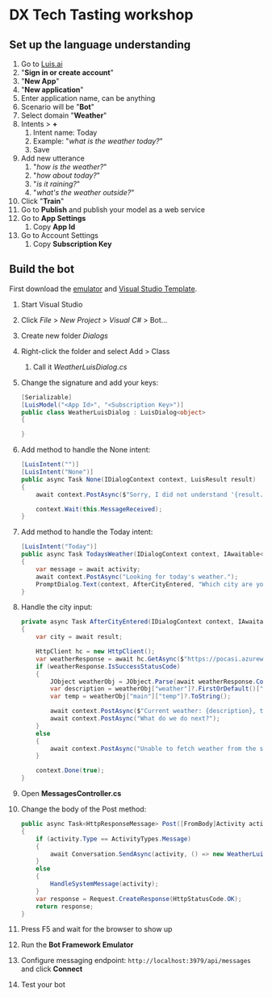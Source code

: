 # DX Tech Tasting workshop

## Set up the language understanding

1. Go to [Luis.ai](http://Luis.ai)
2. "**Sign in or create account**"
3. "**New App**"
4. "**New application**"
5. Enter application name, can be anything
6. Scenario will be "**Bot**"
7. Select domain "**Weather**"
8. Intents > **+**
   1. Intent name: Today
   2. Example: "*what is the weather today?*"
   3. Save
9. Add new utterance
   1. "*how is the weather?*"
   2. "*how about today?*"
   3. "*is it raining?*"
   4. "*what's the weather outside?*"
10. Click "**Train**"
11. Go to **Publish** and publish your model as a web service
12. Go to **App Settings**
    1. Copy **App Id**
13. Go to Account Settings
    1. Copy **Subscription Key**

## Build the bot

First download the [emulator](https://emulator.botframework.com/) and [Visual Studio Template](http://aka.ms/bf-bc-vstemplate).

1. Start Visual Studio
2. Click *File* > *New Project* > *Visual C#* > Bot...
3. Create new folder *Dialogs*
4. Right-click the folder and select Add > Class
   1. Call it *WeatherLuisDialog.cs*
5. Change the signature and add your keys:

	```c#
	[Serializable]
	[LuisModel("<App Id>", "<Subscription Key>")]
	public class WeatherLuisDialog : LuisDialog<object>
	{

	}
	```

6. Add method to handle the None intent:

	```c#
	[LuisIntent("")]
	[LuisIntent("None")]
	public async Task None(IDialogContext context, LuisResult result)
	{
		await context.PostAsync($"Sorry, I did not understand '{result.Query}'.");

		context.Wait(this.MessageReceived);
	}
	```

7. Add method to handle the Today intent:

	```c#
	[LuisIntent("Today")]
	public async Task TodaysWeather(IDialogContext context, IAwaitable<IMessageActivity> activity, LuisResult result)
	{
		var message = await activity;
		await context.PostAsync("Looking for today's weather.");
		PromptDialog.Text(context, AfterCityEntered, "Which city are you interested in?");
	}
	```

8. Handle the city input:

	```c#
	private async Task AfterCityEntered(IDialogContext context, IAwaitable<string> result)
	{
		var city = await result;

		HttpClient hc = new HttpClient();
		var weatherResponse = await hc.GetAsync($"https://pocasi.azurewebsites.net/api/Current?		code=HD4sWFPXI67rlSWH7far1lPKTT48hGCzRdtaN2WC7K/qKU6tds7HSg==&city={city}");
		if (weatherResponse.IsSuccessStatusCode)
		{
			JObject weatherObj = JObject.Parse(await weatherResponse.Content.ReadAsStringAsync());
			var description = weatherObj["weather"]?.FirstOrDefault()["description"]?.ToString();
			var temp = weatherObj["main"]["temp"]?.ToString();

			await context.PostAsync($"Current weather: {description}, temperature: {temp} °C");
			await context.PostAsync("What do we do next?");
		}
		else
		{
			await context.PostAsync("Unable to fetch weather from the service. Try again later.");
		}

		context.Done(true);
	}
	```

9. Open **MessagesController.cs**
10. Change the body of the Post method:

	```c#
	public async Task<HttpResponseMessage> Post([FromBody]Activity activity)
	{
		if (activity.Type == ActivityTypes.Message)
		{
			await Conversation.SendAsync(activity, () => new WeatherLuisDialog());
		}
		else
		{
			HandleSystemMessage(activity);
		}
		var response = Request.CreateResponse(HttpStatusCode.OK);
		return response;
	}
	```

9. Press F5 and wait for the browser to show up
10. Run the **Bot Framework Emulator**
11. Configure messaging endpoint: `http://localhost:3979/api/messages` and click **Connect**
12. Test your bot
